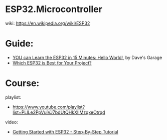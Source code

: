 # ESP32.Microcontroller
wiki: https://en.wikipedia.org/wiki/ESP32

# Guide:
- [YOU can Learn the ESP32 in 15 Minutes: Hello World!](https://youtu.be/XLQa1sX9KIk), by Dave's Garage
- [Which ESP32 is Best for Your Project?](https://youtu.be/rEDtVMuueqI)

# Course:
playlist:
- https://www.youtube.com/playlist?list=PLlLe2PpVuiVJ7bdUtQHkXIlMzqxeOtrqd

video:
- [Getting Started with ESP32 - Step-By-Step Tutorial](https://youtu.be/tc3Qnf79Ny8)
